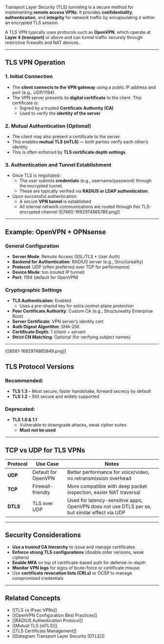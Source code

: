Transport Layer Security (TLS) tunneling is a secure method for implementing **remote access VPNs**. It provides **confidentiality**, **authentication**, and **integrity** for network traffic by encapsulating it within an encrypted TLS session.

A TLS VPN typically uses protocols such as **OpenVPN**, which operate at **Layer 4 (transport)** or above and can tunnel traffic securely through restrictive firewalls and NAT devices.

---

## TLS VPN Operation

### 1. **Initial Connection**
- The **client connects to the VPN gateway** using a public IP address and port (e.g., UDP/1194).
- The VPN server presents its **digital certificate** to the client. This certificate is:
  - Signed by a trusted **Certificate Authority (CA)**
  - Used to verify the **identity of the server**

### 2. **Mutual Authentication (Optional)**
- The client may also present a certificate to the server.
- This enables **mutual TLS (mTLS)** — both parties verify each other’s identity.
- This is often enforced by **TLS certificate depth settings**.

### 3. **Authentication and Tunnel Establishment**
- Once TLS is negotiated:
  - The user submits **credentials** (e.g., username/password) through the encrypted tunnel.
  - These are typically verified via **RADIUS or LDAP authentication**.
- Upon successful authentication:
  - A secure **VPN tunnel** is established
  - All internal network communications are routed through this TLS-encrypted channel
![[7460-1692974865786.png]]
---

## Example: OpenVPN + OPNsense

### General Configuration
- **Server Mode**: Remote Access (SSL/TLS + User Auth)
- **Backend for Authentication**: RADIUS server (e.g., Structureality)
- **Protocol**: UDP (often preferred over TCP for performance)
- **Device Mode**: tun (routed IP tunnel)
- **Port**: 1194 (default for OpenVPN)

### Cryptographic Settings
- **TLS Authentication**: Enabled
  - Uses a pre-shared key for extra control-plane protection
- **Peer Certificate Authority**: Custom CA (e.g., Structureality Enterprise Root)
- **Server Certificate**: VPN server’s identity cert
- **Auth Digest Algorithm**: SHA-256
- **Certificate Depth**: 1 (client + server)
- **Strict CN Matching**: Optional (for verifying subject names)

---
![[8581-1692974865849.png]]
## TLS Protocol Versions

### Recommended:
- **TLS 1.3** – Most secure, faster handshake, forward secrecy by default
- **TLS 1.2** – Still secure and widely supported

### Deprecated:
- **TLS 1.0 & 1.1**
  - Vulnerable to downgrade attacks, weak cipher suites
  - **Must not be used**

---

## TCP vs UDP for TLS VPNs

| Protocol | Use Case | Notes |
|----------|----------|-------|
| **UDP**  | Default for OpenVPN | Better performance for voice/video, no retransmission overhead |
| **TCP**  | Firewall-friendly   | More compatible with deep packet inspection, easier NAT traversal |
| **DTLS** | TLS over UDP        | Used for latency-sensitive apps; OpenVPN does not use DTLS per se, but similar effect via UDP |

---

## Security Considerations

- **Use a trusted CA hierarchy** to issue and manage certificates
- **Enforce strong TLS configurations** (disable older versions, weak ciphers)
- **Enable MFA** on top of certificate-based auth for defense-in-depth
- **Monitor VPN logs** for signs of brute-force or certificate misuse
- Use **certificate revocation lists (CRLs)** or OCSP to manage compromised credentials

---

## Related Concepts

- [[TLS vs IPsec VPNs]]
- [[OpenVPN Configuration Best Practices]]
- [[RADIUS Authentication Protocol]]
- [[Mutual TLS (mTLS)]]
- [[TLS Certificate Management]]
- [[Datagram Transport Layer Security (DTLS)]]
